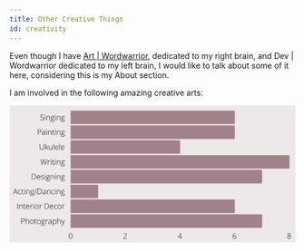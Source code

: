 ```yaml
---
title: Other Creative Things
id: creativity
---
```

Even though I have [Art | Wordwarrior](https://art.wordwarrior.in), dedicated to my right brain, and Dev | Wordwarrior dedicated to my left brain, I would like to talk about some of it here, considering this is my About section.

I am involved in the following amazing creative arts:

![Art and creative stuff](https://raw.githubusercontent.com/KashafS98/wordwarrior/master/src/images/arts.png)